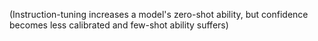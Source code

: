  (Instruction-tuning increases a model's zero-shot ability, but confidence becomes less calibrated and few-shot ability suffers)